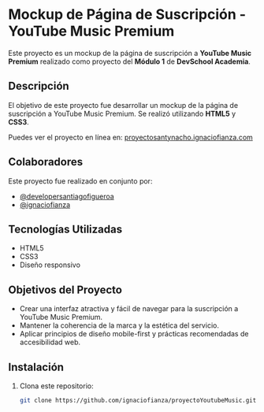 # Mockup de Página de Suscripción - YouTube Music Premium

Este proyecto es un mockup de la página de suscripción a **YouTube Music Premium** realizado como proyecto del **Módulo 1** de **DevSchool Academia**.

## Descripción

El objetivo de este proyecto fue desarrollar un mockup de la página de suscripción a YouTube Music Premium. Se realizó utilizando **HTML5** y **CSS3**.

Puedes ver el proyecto en línea en: [proyectosantynacho.ignaciofianza.com](https://proyectosantynacho.ignaciofianza.com)

## Colaboradores

Este proyecto fue realizado en conjunto por:

- [@developersantiagofigueroa](https://github.com/developersantiagofigueroa)
- [@ignaciofianza](https://github.com/ignaciofianza)

## Tecnologías Utilizadas

- HTML5
- CSS3
- Diseño responsivo

## Objetivos del Proyecto

- Crear una interfaz atractiva y fácil de navegar para la suscripción a YouTube Music Premium.
- Mantener la coherencia de la marca y la estética del servicio.
- Aplicar principios de diseño mobile-first y prácticas recomendadas de accesibilidad web.

## Instalación

1. Clona este repositorio:
   ```bash
   git clone https://github.com/ignaciofianza/proyectoYoutubeMusic.git

